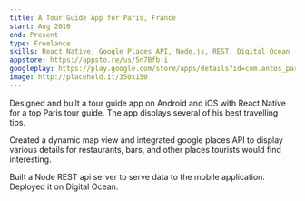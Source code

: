 ```yaml
---
title: A Tour Guide App for Paris, France
start: Aug 2016 
end: Present
type: Freelance 
skills: React Native, Google Places API, Node.js, REST, Digital Ocean
appstore: https://appsto.re/us/5n7Bfb.i
googleplay: https://play.google.com/store/apps/details?id=com.antos_paris&hl=en
image: http://placehold.it/350x150
---
```

Designed and built a tour guide app on Android and iOS with React Native for a top Paris tour guide. The app displays several of his best travelling tips.

Created a dynamic map view and integrated google places API to display various details for restaurants, bars, and other places tourists would find interesting.

Built a Node REST api server to serve data to the mobile application. Deployed it on Digital Ocean.